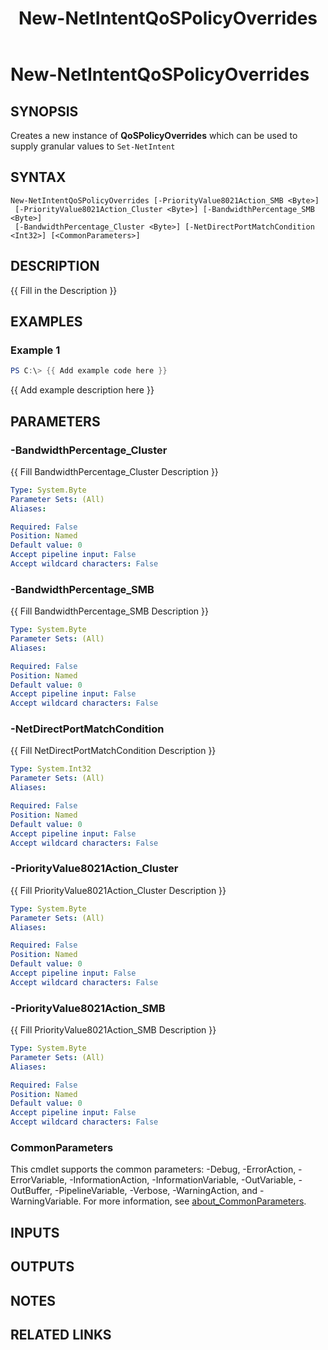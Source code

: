 ﻿---
external help file: NetworkAtc-help.xml
Module Name: NetworkATC
ms.date: 02/21/2024
online version: https://learn.microsoft.com/powershell/module/networkatc/new-netintentqospolicyoverrides?view=windowsserver2025-ps&wt.mc_id=ps-gethelp
schema: 2.0.0
title: New-NetIntentQoSPolicyOverrides
---

# New-NetIntentQoSPolicyOverrides

## SYNOPSIS

Creates a new instance of **QoSPolicyOverrides** which can be used to supply granular values to
`Set-NetIntent`

## SYNTAX

```
New-NetIntentQoSPolicyOverrides [-PriorityValue8021Action_SMB <Byte>]
 [-PriorityValue8021Action_Cluster <Byte>] [-BandwidthPercentage_SMB <Byte>]
 [-BandwidthPercentage_Cluster <Byte>] [-NetDirectPortMatchCondition <Int32>] [<CommonParameters>]
```

## DESCRIPTION

{{ Fill in the Description }}

## EXAMPLES

### Example 1

```powershell
PS C:\> {{ Add example code here }}
```

{{ Add example description here }}

## PARAMETERS

### -BandwidthPercentage_Cluster

{{ Fill BandwidthPercentage_Cluster Description }}

```yaml
Type: System.Byte
Parameter Sets: (All)
Aliases:

Required: False
Position: Named
Default value: 0
Accept pipeline input: False
Accept wildcard characters: False
```

### -BandwidthPercentage_SMB

{{ Fill BandwidthPercentage_SMB Description }}

```yaml
Type: System.Byte
Parameter Sets: (All)
Aliases:

Required: False
Position: Named
Default value: 0
Accept pipeline input: False
Accept wildcard characters: False
```

### -NetDirectPortMatchCondition

{{ Fill NetDirectPortMatchCondition Description }}

```yaml
Type: System.Int32
Parameter Sets: (All)
Aliases:

Required: False
Position: Named
Default value: 0
Accept pipeline input: False
Accept wildcard characters: False
```

### -PriorityValue8021Action_Cluster

{{ Fill PriorityValue8021Action_Cluster Description }}

```yaml
Type: System.Byte
Parameter Sets: (All)
Aliases:

Required: False
Position: Named
Default value: 0
Accept pipeline input: False
Accept wildcard characters: False
```

### -PriorityValue8021Action_SMB

{{ Fill PriorityValue8021Action_SMB Description }}

```yaml
Type: System.Byte
Parameter Sets: (All)
Aliases:

Required: False
Position: Named
Default value: 0
Accept pipeline input: False
Accept wildcard characters: False
```

### CommonParameters

This cmdlet supports the common parameters: -Debug, -ErrorAction, -ErrorVariable,
-InformationAction, -InformationVariable, -OutVariable, -OutBuffer, -PipelineVariable, -Verbose,
-WarningAction, and -WarningVariable. For more information, see
[about_CommonParameters](http://go.microsoft.com/fwlink/?LinkID=113216).

## INPUTS

## OUTPUTS

## NOTES

## RELATED LINKS
